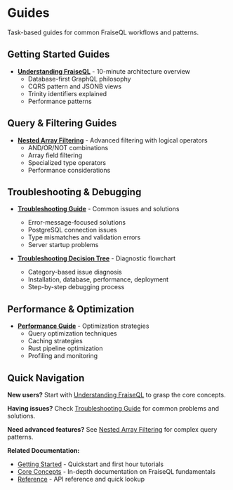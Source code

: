 # Guides

Task-based guides for common FraiseQL workflows and patterns.

## Getting Started Guides

- **[Understanding FraiseQL](understanding-fraiseql.md)** - 10-minute architecture overview
  - Database-first GraphQL philosophy
  - CQRS pattern and JSONB views
  - Trinity identifiers explained
  - Performance patterns

## Query & Filtering Guides

- **[Nested Array Filtering](nested-array-filtering.md)** - Advanced filtering with logical operators
  - AND/OR/NOT combinations
  - Array field filtering
  - Specialized type operators
  - Performance considerations

## Troubleshooting & Debugging

- **[Troubleshooting Guide](troubleshooting.md)** - Common issues and solutions
  - Error-message-focused solutions
  - PostgreSQL connection issues
  - Type mismatches and validation errors
  - Server startup problems

- **[Troubleshooting Decision Tree](troubleshooting-decision-tree.md)** - Diagnostic flowchart
  - Category-based issue diagnosis
  - Installation, database, performance, deployment
  - Step-by-step debugging process

## Performance & Optimization

- **[Performance Guide](performance-guide.md)** - Optimization strategies
  - Query optimization techniques
  - Caching strategies
  - Rust pipeline optimization
  - Profiling and monitoring

## Quick Navigation

**New users?** Start with [Understanding FraiseQL](understanding-fraiseql.md) to grasp the core concepts.

**Having issues?** Check [Troubleshooting Guide](troubleshooting.md) for common problems and solutions.

**Need advanced features?** See [Nested Array Filtering](nested-array-filtering.md) for complex query patterns.

**Related Documentation:**
- [Getting Started](../getting-started/) - Quickstart and first hour tutorials
- [Core Concepts](../core/) - In-depth documentation on FraiseQL fundamentals
- [Reference](../reference/) - API reference and quick lookup
